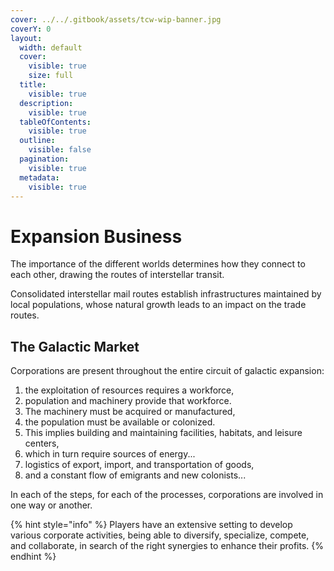 ```yaml
---
cover: ../../.gitbook/assets/tcw-wip-banner.jpg
coverY: 0
layout:
  width: default
  cover:
    visible: true
    size: full
  title:
    visible: true
  description:
    visible: true
  tableOfContents:
    visible: true
  outline:
    visible: false
  pagination:
    visible: true
  metadata:
    visible: true
---
```


# Expansion Business

The importance of the different worlds determines how they connect to each other, drawing the routes of interstellar transit.

Consolidated interstellar mail routes establish infrastructures maintained by local populations, whose natural growth leads to an impact on the trade routes.

## The Galactic Market

Corporations are present throughout the entire circuit of galactic expansion:

1. the exploitation of resources requires a workforce,
2. population and machinery provide that workforce.
3. The machinery must be acquired or manufactured,
4. the population must be available or colonized.
5. This implies building and maintaining facilities, habitats, and leisure centers,
6. which in turn require sources of energy...
7. logistics of export, import, and transportation of goods,
8. and a constant flow of emigrants and new colonists...

In each of the steps, for each of the processes, corporations are involved in one way or another.

{% hint style="info" %}
Players have an extensive setting to develop various corporate activities, being able to diversify, specialize, compete, and collaborate, in search of the right synergies to enhance their profits.
{% endhint %}
